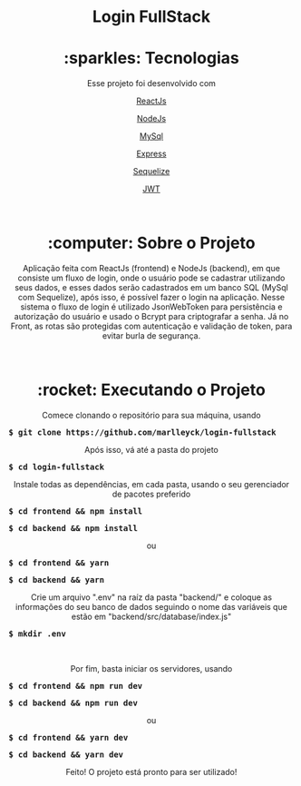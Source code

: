 <h1 align="center">Login FullStack</h1>

<h1 align="center">:sparkles: Tecnologias</h1>
<p align="center">Esse projeto foi desenvolvido com</h1>
<br />

<p align="center"><a href="https://pt-br.reactjs.org/">ReactJs</a></p>
<p align="center"><a href="https://nodejs.org/en/">NodeJs</a></p>
<p align="center"><a href="https://www.mysql.com/">MySql</a></p>
<p align="center"><a href="https://expressjs.com/pt-br/">Express</a></p>
<p align="center"><a href="https://sequelize.org/">Sequelize</a></p>
<p align="center"><a href="https://jwt.io/">JWT</a></p>
<br />

<h1 align="center">:computer: Sobre o Projeto</h1>
<p align="center">Aplicação feita com ReactJs (frontend) e NodeJs (backend), em que consiste um fluxo de login, onde o usuário pode se cadastrar utilizando seus dados, e esses dados serão cadastrados em um banco SQL (MySql com Sequelize), após isso, é possível fazer o login na aplicação.
Nesse sistema o fluxo de login é utilizado JsonWebToken para persistência e autorização do usuário e usado o Bcrypt para criptografar a senha. Já no Front, as rotas são protegidas com autenticação e validação de token, para evitar burla de segurança.</p>
<br />

<h1 align="center">:rocket: Executando o Projeto</h1>
<p align="center">Comece clonando o repositório para sua máquina, usando</p>
<pre><strong>$ git clone https://github.com/marlleyck/login-fullstack</strong></pre>

<p align="center">Após isso, vá até a pasta do projeto</p>
<pre><strong>$ cd login-fullstack</strong></pre>

<p align="center">Instale todas as dependências, em cada pasta, usando o seu gerenciador de pacotes preferido</p>
<pre><strong>$ cd frontend && npm install</strong></pre>
<pre><strong>$ cd backend && npm install</strong></pre>
<p align="center">ou</p>
<pre><strong>$ cd frontend && yarn</strong></pre>
<pre><strong>$ cd backend && yarn</strong></pre>

<p align="center">Crie um arquivo ".env" na raíz da pasta "backend/" e coloque as informações do seu banco de dados seguindo o nome das variáveis que estão em "backend/src/database/index.js"</p>
<pre><strong>$ mkdir .env</strong></pre>

<br />

<p align="center">Por fim, basta iniciar os servidores, usando</p>
<pre><strong>$ cd frontend && npm run dev</strong></pre>
<pre><strong>$ cd backend && npm run dev</strong></pre>
<p align="center">ou</p>
<pre><strong>$ cd frontend && yarn dev</strong></pre>
<pre><strong>$ cd backend && yarn dev</strong></pre>

<p align="center">Feito! O projeto está pronto para ser utilizado!</p>


